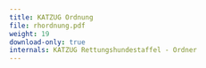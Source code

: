 ```yaml
---
title: KATZUG Ordnung
file: rhordnung.pdf
weight: 19
download-only: true
internals: KATZUG Rettungshundestaffel - Ordner
---
```

